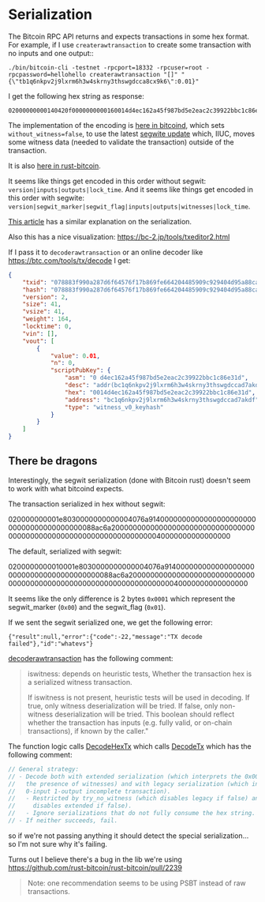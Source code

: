 # Serialization

The Bitcoin RPC API returns and expects transactions in some hex format. For example, if I use `createrawtransaction` to create some transaction with no inputs and one output::

```
./bin/bitcoin-cli -testnet -rpcport=18332 -rpcuser=root -rpcpassword=hellohello createrawtransaction "[]" "{\"tb1q6nkpv2j9lxrm6h3w4skrny3thswgdcca8cx9k6\":0.01}"
```

I get the following hex string as response:

```
02000000000140420f0000000000160014d4ec162a45f987bd5e2eac2c39922bbc1c86e31d00000000
```

The implementation of the encoding is [here in bitcoind](https://github.com/bitcoin/bitcoin/blob/535424a10b4462a813b9797f3c607b97a0ca9b19/src/rpc/rawtransaction.cpp#L454C12-L454C23), which sets `without_witness=false`, to use the latest [segwite update]() which, IIUC, moves some witness data (needed to validate the transaction) outside of the transaction.

It is also [here in rust-bitcoin](https://github.com/rust-bitcoin/rust-bitcoin/blob/2b0e85863f3200598515440d697fc0e5429cbdec/bitcoin/src/blockdata/transaction.rs#L1062).

It seems like things get encoded in this order without segwit: `version|inputs|outputs|lock_time`. And it seems like things get encoded in this order with segwite: `version|segwit_marker|segwit_flag|inputs|outputs|witnesses|lock_time`.

[This article](https://github.com/jimmysong/programmingbitcoin/blob/master/ch13.asciidoc) has a similar explanation on the serialization.

Also this has a nice visualization: https://bc-2.jp/tools/txeditor2.html

If I pass it to `decoderawtransaction` or an online decoder like https://btc.com/tools/tx/decode I get:

```json
{
    "txid": "078883f990a287d6f64576f17b869fe664204485909c929404d95a88caff965d",
    "hash": "078883f990a287d6f64576f17b869fe664204485909c929404d95a88caff965d",
    "version": 2,
    "size": 41,
    "vsize": 41,
    "weight": 164,
    "locktime": 0,
    "vin": [],
    "vout": [
        {
            "value": 0.01,
            "n": 0,
            "scriptPubKey": {
                "asm": "0 d4ec162a45f987bd5e2eac2c39922bbc1c86e31d",
                "desc": "addr(bc1q6nkpv2j9lxrm6h3w4skrny3thswgdccad7akdf)#fhmjzx3q",
                "hex": "0014d4ec162a45f987bd5e2eac2c39922bbc1c86e31d",
                "address": "bc1q6nkpv2j9lxrm6h3w4skrny3thswgdccad7akdf",
                "type": "witness_v0_keyhash"
            }
        }
    ]
}
```

## There be dragons

Interestingly, the segwit serialization (done with Bitcoin rust) doesn't seem to work with what bitcoind expects. 

The transaction serialized in hex without segwit:

020000000001e8030000000000004076a914000000000000000000000000000000000000000088ac6a200000000000000000000000000000000000000000000000000000000000000000040000000000000000

The default, serialized with segwit:

0200000000010001e8030000000000004076a914000000000000000000000000000000000000000088ac6a200000000000000000000000000000000000000000000000000000000000000000040000000000000000

It seems like the only difference is 2 bytes `0x0001` which represent the segwit_marker (`0x00`) and the segwit_flag (`0x01`).

If we sent the segwit serialized one, we get the following error:

```
{"result":null,"error":{"code":-22,"message":"TX decode failed"},"id":"whatevs"}
```

[decoderawtransaction](https://github.com/bitcoin/bitcoin/blob/16b5b4b674414c41f34b0d37e15a16521fb08013/src/rpc/rawtransaction.cpp#L459) has the following comment:

> iswitness: depends on heuristic tests, Whether the transaction hex is a serialized witness transaction.
>
> If iswitness is not present, heuristic tests will be used in decoding.
> If true, only witness deserialization will be tried.
> If false, only non-witness deserialization will be tried.
> This boolean should reflect whether the transaction has inputs
> (e.g. fully valid, or on-chain transactions), if known by the caller."

The function logic calls [DecodeHexTx](https://github.com/bitcoin/bitcoin/blob/master/src/core_read.cpp#L194) which calls [DecodeTx](https://github.com/bitcoin/bitcoin/blob/master/src/core_read.cpp#L123) which has the following comment:

```rust
// General strategy:
// - Decode both with extended serialization (which interprets the 0x0001 tag as a marker for
//   the presence of witnesses) and with legacy serialization (which interprets the tag as a
//   0-input 1-output incomplete transaction).
//   - Restricted by try_no_witness (which disables legacy if false) and try_witness (which
//     disables extended if false).
//   - Ignore serializations that do not fully consume the hex string.
// - If neither succeeds, fail.
```

so if we're not passing anything it should detect the special serialization... so I'm not sure why it's failing.

Turns out I believe there's a bug in the lib we're using https://github.com/rust-bitcoin/rust-bitcoin/pull/2239

> Note: one recommendation seems to be using PSBT instead of raw transactions.
